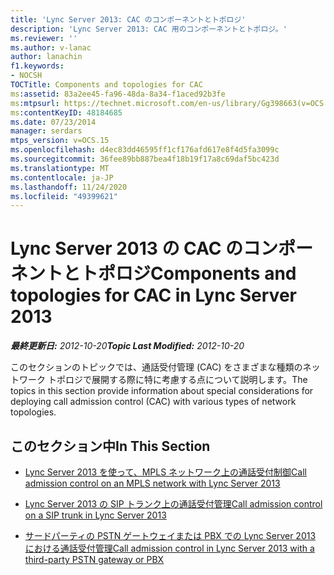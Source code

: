 ```yaml
---
title: 'Lync Server 2013: CAC のコンポーネントとトポロジ'
description: 'Lync Server 2013: CAC 用のコンポーネントとトポロジ。'
ms.reviewer: ''
ms.author: v-lanac
author: lanachin
f1.keywords:
- NOCSH
TOCTitle: Components and topologies for CAC
ms:assetid: 83a2ee45-fa96-48da-8a34-f1aced92b3fe
ms:mtpsurl: https://technet.microsoft.com/en-us/library/Gg398663(v=OCS.15)
ms:contentKeyID: 48184685
ms.date: 07/23/2014
manager: serdars
mtps_version: v=OCS.15
ms.openlocfilehash: d4ec83dd46595ff1cf176afd617e8f4d5fa3099c
ms.sourcegitcommit: 36fee89bb887bea4f18b19f17a8c69daf5bc423d
ms.translationtype: MT
ms.contentlocale: ja-JP
ms.lasthandoff: 11/24/2020
ms.locfileid: "49399621"
---
```

# <a name="components-and-topologies-for-cac-in-lync-server-2013"></a><span data-ttu-id="44d95-103">Lync Server 2013 の CAC のコンポーネントとトポロジ</span><span class="sxs-lookup"><span data-stu-id="44d95-103">Components and topologies for CAC in Lync Server 2013</span></span>

<div data-xmlns="http://www.w3.org/1999/xhtml">

<div class="topic" data-xmlns="http://www.w3.org/1999/xhtml" data-msxsl="urn:schemas-microsoft-com:xslt" data-cs="https://msdn.microsoft.com/">

<div data-asp="https://msdn2.microsoft.com/asp">



</div>

<div id="mainSection">

<div id="mainBody"><span data-ttu-id="44d95-104">

<span> </span></span><span class="sxs-lookup"><span data-stu-id="44d95-104">

<span> </span></span></span>

<span data-ttu-id="44d95-105">_**最終更新日:** 2012-10-20_</span><span class="sxs-lookup"><span data-stu-id="44d95-105">_**Topic Last Modified:** 2012-10-20_</span></span>

<span data-ttu-id="44d95-106">このセクションのトピックでは、通話受付管理 (CAC) をさまざまな種類のネットワーク トポロジで展開する際に特に考慮する点について説明します。</span><span class="sxs-lookup"><span data-stu-id="44d95-106">The topics in this section provide information about special considerations for deploying call admission control (CAC) with various types of network topologies.</span></span>

<div>

## <a name="in-this-section"></a><span data-ttu-id="44d95-107">このセクション中</span><span class="sxs-lookup"><span data-stu-id="44d95-107">In This Section</span></span>

  - [<span data-ttu-id="44d95-108">Lync Server 2013 を使って、MPLS ネットワーク上の通話受付制御</span><span class="sxs-lookup"><span data-stu-id="44d95-108">Call admission control on an MPLS network with Lync Server 2013</span></span>](lync-server-2013-call-admission-control-on-an-mpls-network.md)

  - [<span data-ttu-id="44d95-109">Lync Server 2013 の SIP トランク上の通話受付管理</span><span class="sxs-lookup"><span data-stu-id="44d95-109">Call admission control on a SIP trunk in Lync Server 2013</span></span>](lync-server-2013-call-admission-control-on-a-sip-trunk.md)

  - [<span data-ttu-id="44d95-110">サードパーティの PSTN ゲートウェイまたは PBX での Lync Server 2013 における通話受付管理</span><span class="sxs-lookup"><span data-stu-id="44d95-110">Call admission control in Lync Server 2013 with a third-party PSTN gateway or PBX</span></span>](lync-server-2013-call-admission-control-with-a-third-party-pstn-gateway-or-pbx.md)

<span data-ttu-id="44d95-111"></div>

</div>

<span> </span>

</div>

</div>

</span><span class="sxs-lookup"><span data-stu-id="44d95-111"></div>

</div>

<span> </span>

</div>

</div>

</span></span></div>

